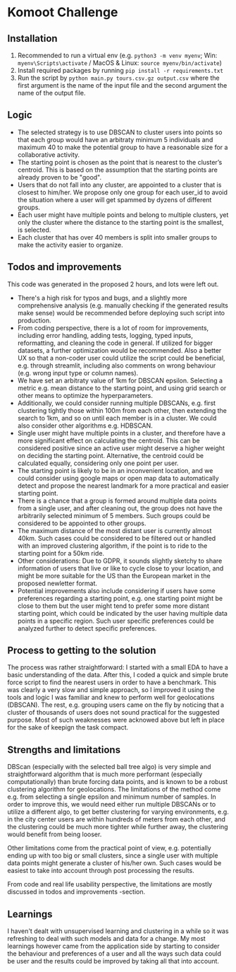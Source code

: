 # Komoot Challenge

## Installation

1. Recommended to run a virtual env (e.g. `python3 -m venv myenv`; Win: `myenv\Scripts\activate` / MacOS & Linux: `source myenv/bin/activate`)
2. Install required packages by running `pip install -r requirements.txt`
3. Run the script by `python main.py tours.csv.gz output.csv` where the first argument is the name of the input file and the second argument the name of the output file.

## Logic

- The selected strategy is to use DBSCAN to cluster users into points so that each group would have an arbitraty minimum 5 individuals and maximum 40 to make the potential group to have a reasonable size for a collaborative activity.
- The starting point is chosen as the point that is nearest to the cluster’s centroid. This is based on the assumption that the starting points are already proven to be "good".
- Users that do not fall into any cluster, are appointed to a cluster that is closest to him/her. We propose only one group for each user_id to avoid the situation where a user will get spammed by dyzens of different groups.
- Each user might have multiple points and belong to multiple clusters, yet only the cluster where the distance to the starting point is the smallest, is selected.
- Each cluster that has over 40 members is split into smaller groups to make the activity easier to organize.

## Todos and improvements

This code was generated in the proposed 2 hours, and lots were left out.

- There's a high risk for typos and bugs, and a slightly more comprehensive analysis (e.g. manually checking if the generated results make sense) would be recommended before deploying such script into production.
- From coding perspective, there is a lot of room for improvements, including error handling, adding tests, logging, typed inputs, reformatting, and cleaning the code in general. If utilized for bigger datasets, a further optimization would be recommended. Also a better UX so that a non-coder user could utilize the script could be beneficial, e.g. through streamlit, including also comments on wrong behaviour (e.g. wrong input type or column names).
- We have set an arbitraty value of 1km for DBSCAN epsilon. Selecting a metric e.g. mean distance to the starting point, and using grid search or other means to optimize the hyperparameters.
- Additionally, we could consider running multiple DBSCANs, e.g. first clustering tightly those within 100m from each other, then extending the search to 1km, and so on until each member is in a cluster. We could also consider other algorithms e.g. HDBSCAN.
- Single user might have multiple points in a cluster, and therefore have a more significant effect on calculating the centroid. This can be considered positive since an active user might deserve a higher weight on deciding the starting point. Alternative, the centroid could be calculated equally, considering only one point per user.
- The starting point is likely to be in an inconvenient location, and we could consider using google maps or open map data to automatically detect and propose the nearest landmark for a more practical and easier starting point.
- There is a chance that a group is formed around multiple data points from a single user, and after cleaning out, the group does not have the arbitrarily selected minimum of 5 members. Such groups could be considered to be appointed to other groups.
- The maximum distance of the most distant user is currently almost 40km. Such cases could be considered to be filtered out or handled with an improved clustering algorithm, if the point is to ride to the starting point for a 50km ride.
- Other considerations: Due to GDPR, it sounds slightly sketchy to share information of users that live or like to cycle close to your location, and might be more suitable for the US than the European market in the proposed newletter format.
- Potential improvements also include considering if users have some preferences regarding a starting point, e.g. one starting point might be close to them but the user might tend to prefer some more distant starting point, which could be indicated by the user having multiple data points in a specific region. Such user specific preferences could be analyzed further to detect specific preferences.

## Process to getting to the solution

The process was rather straightforward: I started with a small EDA to have a basic understanding of the data. After this, I coded a quick and simple brute force script to find the nearest users in order to have a benchmark. This was clearly a very slow and simple approach, so I improved it using the tools and logic I was familiar and knew to perform well for geolocations (DBSCAN). The rest, e.g. grouping users came on the fly by noticing that a cluster of thousands of users does not sound practical for the suggested purpose. Most of such weaknesses were acknowed above but left in place for the sake of keepign the task compact.

## Strengths and limitations

DBScan (especially with the selected ball tree algo) is very simple and straightforward algorithm that is much more performant (especially computationally) than brute forcing data points, and is known to be a robust clustering algorithm for geolocations. The limitations of the method come e.g. from selecting a single epsilon and minimum number of samples. In order to improve this, we would need either run multiple DBSCANs or to utilize a different algo, to get better clustering for varying environments, e.g. in the city center users are within hundreds of meters from each other, and the clustering could be much more tighter while further away, the clustering would benefit from being looser.

Other limitations come from the practical point of view, e.g. potentially ending up with too big or small clusters, since a single user with multiple data points might generate a cluster of his/her own. Such cases would be easiest to take into account through post processing the results.

From code and real life usability perspective, the limitations are mostly discussed in todos and improvements -section.

## Learnings

I haven't dealt with unsupervised learning and clustering in a while so it was refreshing to deal with such models and data for a change. My most learnings however came from the application side by starting to consider the behaviour and preferences of a user and all the ways such data could be user and the results could be improved by taking all that into account.
